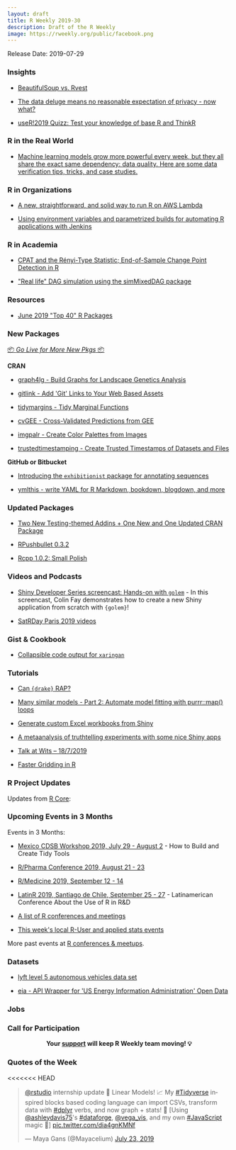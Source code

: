 ```yaml
---
layout: draft
title: R Weekly 2019-30
description: Draft of the R Weekly
image: https://rweekly.org/public/facebook.png
---
```


Release Date: 2019-07-29


### Insights

+ [BeautifulSoup vs. Rvest](https://theautomatic.net/2019/07/23/beautifulsoup-vs-rvest/)

+ [The data deluge means no reasonable expectation of privacy - now what?](https://simplystatistics.org/2019/07/23/the-data-deluge-means-no-reasonable-expectation-of-privacy-no-what/)

+ [useR!2019 Quizz: Test your knowledge of base R and ThinkR](https://rtask.thinkr.fr/blog/user2019-quizz-test-your-knowledge-of-base-r-and-thinkr/)

### R in the Real World

+ [Machine learning models grow more powerful every week, but they all share the exact same dependency: data quality.  Here are some data verification tips, tricks, and case studies.](https://appsilon.com/data-quality/)


###  R in Organizations

+ [A new, straightforward, and  solid way to run R on AWS Lambda](http://enhancedatascience.com/2019/07/09/how-to-use-r-in-aws-lambda/)

+ [Using environment variables and parametrized builds for automating R applications with Jenkins](https://jozef.io/r918-jenkins-pipelines/)


###  R in Academia

+ [CPAT and the Rényi-Type Statistic; End-of-Sample Change Point Detection in R](https://ntguardian.wordpress.com/2019/07/24/cpat-renyi-type-statistic-end-of-sample-change-point-detection-r/)

+ ["Real life" DAG simulation using the simMixedDAG package](https://iyarlin.github.io/2019/07/23/mixed_dag_simulation_using_simmixeddag_package/)

###  Resources

+ [June 2019 "Top 40" R Packages](https://rviews.rstudio.com/2019/07/24/june-2019-top-40-r-packages/)

###  New Packages

<p class="added-hostname"><a href="https://rweekly.org/live" target="_blank" class="externalLink">📦 <i>Go Live for More New Pkgs</i> 📦</a></p>

**CRAN**

+ [graph4lg - Build Graphs for Landscape Genetics Analysis](https://cran.r-project.org/package=graph4lg)

+ [gitlink - Add 'Git' Links to Your Web Based Assets](https://cran.r-project.org/package=gitlink)

+ [tidymargins - Tidy Marginal Functions](https://cran.r-project.org/package=tidymargins)

+ [cvGEE - Cross-Validated Predictions from GEE](https://cran.r-project.org/package=cvGEE)

+ [imgpalr - Create Color Palettes from Images](https://cran.r-project.org/package=imgpalr)

+ [trustedtimestamping - Create Trusted Timestamps of Datasets and Files](https://cran.r-project.org/package=trustedtimestamping)

**GitHub or Bitbucket**

+ [Introducing the `exhibitionist` package for annotating sequences](https://coolbutuseless.github.io/2019/07/24/introducing-the-exhibitionist-package-for-annotating-sequences/)

+ [ymlthis - write YAML for R Markdown, bookdown, blogdown, and more](https://github.com/r-lib/ymlthis)


### Updated Packages

+ [Two New Testing-themed Addins + One New and One Updated CRAN Package](https://rud.is/b/2019/07/27/two-new-testing-themed-addins-one-new-and-one-updated-cran-package/)

+ [RPushbullet 0.3.2](http://dirk.eddelbuettel.com/blog/2019/07/21#rpushbullet_0.3.2)

+ [Rcpp 1.0.2: Small Polish](http://dirk.eddelbuettel.com/blog/2019/07/25#rcpp_1.0.2)


###  Videos and Podcasts

+ [Shiny Developer Series screencast: Hands-on with `golem`](https://shinydevseries.com/post/golem-demo/) - In this screencast, Colin Fay demonstrates how to create a new Shiny application from scratch with `{golem}`! 

+ [SatRDay Paris 2019 videos](https://www.youtube.com/playlist?list=PLDMpPFwvU_SwdIRsFLuQ1iLOef6hwSv2H)


### Gist & Cookbook

+ [Collapsible code output for `xaringan`](https://gist.github.com/emitanaka/eaa258bb8471c041797ff377704c8505)

###  Tutorials

+ [Can `{drake}` RAP?](https://www.rostrum.blog/2019/07/23/can-drake-rap/)

+ [Many similar models - Part 2: Automate model fitting with purrr::map() loops](https://aosmith.rbind.io/2019/07/22/automate-model-fitting-with-loops/)

+ [Generate custom Excel workbooks from Shiny](https://www.tychobra.com/posts/2019_07_22_excel_report_generation/)

+ [A metaanalysis of truthtelling experiments with some nice Shiny apps](http://www.preferencesfortruthtelling.com/)

+ [Talk at Wits – 18/7/2019](http://ronaldrichman.co.za/2019/07/21/talk-at-wits/)

+ [Faster Gridding in R](http://tkelly.org/2019/07/faster-gridding-in-r/)



<!--<div class="post-more-begi
n></div><div class="post-more-end"></div>-->

###  R Project Updates

Updates from [R Core](http://developer.r-project.org/blosxom.cgi/R-devel/NEWS):


###  Upcoming Events in 3 Months

Events in 3 Months:

+ [Mexico CDSB Workshop 2019, July 29 - August 2](https://comunidadbioinfo.github.io/post/building-tidy-tools-cdsb-runconf-2019/) - How to Build and Create Tidy Tools

+ [R/Pharma Conference 2019, August 21 - 23](http://rinpharma.com/)

+ [R/Medicine 2019, September 12 - 14](https://r-medicine.com/)

+ [LatinR 2019, Santiago de Chile, September 25 - 27](http://latin-r.com) - Latinamerican Conference About the Use of R in R&D

+ [A list of R conferences and meetings](https://jumpingrivers.github.io/meetingsR/events.html)

+ [This week's local R-User and applied stats events](https://community.rstudio.com/c/irl)


More past events at [R conferences & meetups](https://conf.rweekly.org).


### Datasets

+ [lyft level 5 autonomous vehicles data set](https://level5.lyft.com/dataset/)

+ [eia - API Wrapper for 'US Energy Information Administration' Open Data](https://cran.r-project.org/package=eia)

### Jobs




###  Call for Participation


<p class="hide-support added-hostname support-rweekly" style="text-align: center;font-weight: bold;">Your <a class="non-visited externalLink" href="https://www.patreon.com/rweekly" onclick="pas(this)">support</a> will keep R Weekly team moving! 💡</p>

###  Quotes of the Week

<<<<<<< HEAD
<blockquote class="twitter-tweet"><p lang="en" dir="ltr"><a href="https://twitter.com/rstudio?ref_src=twsrc%5Etfw">@rstudio</a> internship update 🥁 Linear Models! 📈 My <a href="https://twitter.com/hashtag/Tidyverse?src=hash&amp;ref_src=twsrc%5Etfw">#Tidyverse</a> inspired blocks based coding language can import CSVs, transform data with <a href="https://twitter.com/hashtag/dplyr?src=hash&amp;ref_src=twsrc%5Etfw">#dplyr</a> verbs, and now graph + stats! 💪 [Using <a href="https://twitter.com/ashleydavis75?ref_src=twsrc%5Etfw">@ashleydavis75</a>&#39;s <a href="https://twitter.com/hashtag/dataforge?src=hash&amp;ref_src=twsrc%5Etfw">#dataforge</a>, <a href="https://twitter.com/vega_vis?ref_src=twsrc%5Etfw">@vega_vis</a>, and my own <a href="https://twitter.com/hashtag/JavaScript?src=hash&amp;ref_src=twsrc%5Etfw">#JavaScript</a> magic 🦄] <a href="https://t.co/dia4gnKMNf">pic.twitter.com/dia4gnKMNf</a></p>&mdash; Maya Gans (@Mayacelium) <a href="https://twitter.com/Mayacelium/status/1153455719384936449?ref_src=twsrc%5Etfw">July 23, 2019</a></blockquote> <script async src="https://platform.twitter.com/widgets.js" charset="utf-8"></script> 

